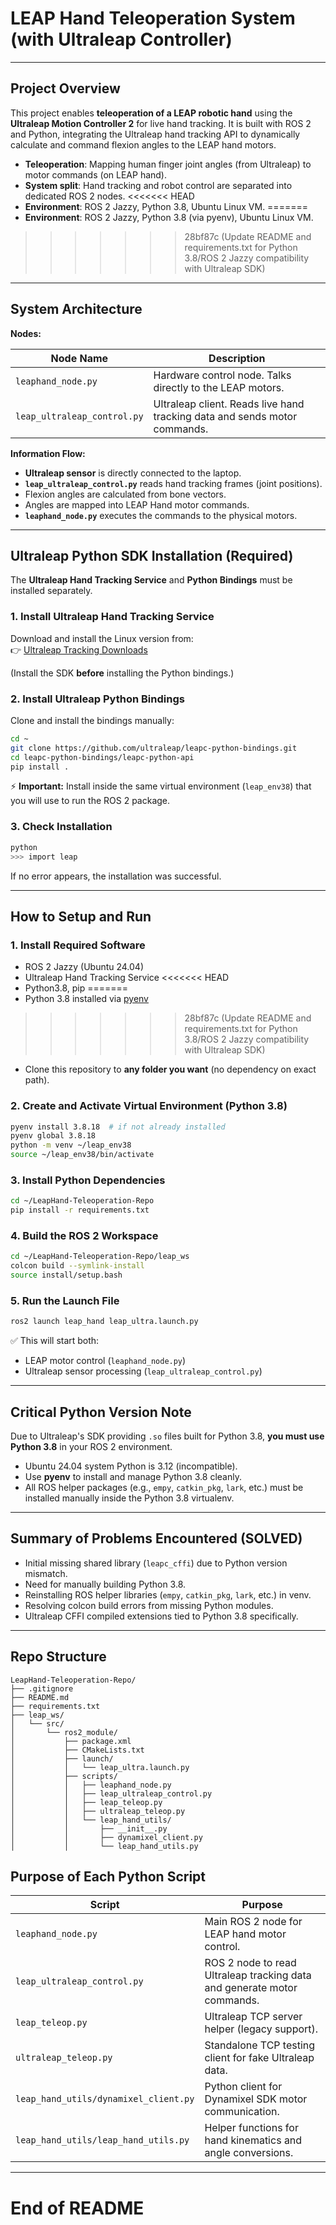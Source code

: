 # LEAP Hand Teleoperation System (with Ultraleap Controller)

---

## Project Overview

This project enables **teleoperation of a LEAP robotic hand** using the **Ultraleap Motion Controller 2** for live hand tracking. It is built with ROS 2 and Python, integrating the Ultraleap hand tracking API to dynamically calculate and command flexion angles to the LEAP hand motors.

- **Teleoperation**: Mapping human finger joint angles (from Ultraleap) to motor commands (on LEAP hand).
- **System split**: Hand tracking and robot control are separated into dedicated ROS 2 nodes.
<<<<<<< HEAD
- **Environment**: ROS 2 Jazzy, Python 3.8, Ubuntu Linux VM.
=======
- **Environment**: ROS 2 Jazzy, Python 3.8 (via pyenv), Ubuntu Linux VM.
>>>>>>> 28bf87c (Update README and requirements.txt for Python 3.8/ROS 2 Jazzy compatibility with Ultraleap SDK)

---

## System Architecture

**Nodes:**

| Node Name                  | Description                                                      |
|-----------------------------|------------------------------------------------------------------|
| `leaphand_node.py`          | Hardware control node. Talks directly to the LEAP motors.        |
| `leap_ultraleap_control.py` | Ultraleap client. Reads live hand tracking data and sends motor commands. |

**Information Flow:**

- **Ultraleap sensor** is directly connected to the laptop.
- **`leap_ultraleap_control.py`** reads hand tracking frames (joint positions).
- Flexion angles are calculated from bone vectors.
- Angles are mapped into LEAP Hand motor commands.
- **`leaphand_node.py`** executes the commands to the physical motors.

---

## Ultraleap Python SDK Installation (Required)

The **Ultraleap Hand Tracking Service** and **Python Bindings** must be installed separately.

### 1. Install Ultraleap Hand Tracking Service

Download and install the Linux version from:  
👉 [Ultraleap Tracking Downloads](https://developer.ultraleap.com/tracking-software-download)

(Install the SDK **before** installing the Python bindings.)

### 2. Install Ultraleap Python Bindings

Clone and install the bindings manually:

```bash
cd ~
git clone https://github.com/ultraleap/leapc-python-bindings.git
cd leapc-python-bindings/leapc-python-api
pip install .
```

⚡ **Important:**  Install inside the same virtual environment (`leap_env38`) that you will use to run the ROS 2 package.

### 3. Check Installation

```bash
python
>>> import leap
```
If no error appears, the installation was successful.

---

## How to Setup and Run

### 1. Install Required Software
- ROS 2 Jazzy (Ubuntu 24.04)
- Ultraleap Hand Tracking Service
<<<<<<< HEAD
- Python3.8, pip
=======
- Python 3.8 installed via [pyenv](https://github.com/pyenv/pyenv)
>>>>>>> 28bf87c (Update README and requirements.txt for Python 3.8/ROS 2 Jazzy compatibility with Ultraleap SDK)
- Clone this repository to **any folder you want** (no dependency on exact path).

### 2. Create and Activate Virtual Environment (Python 3.8)
```bash
pyenv install 3.8.18  # if not already installed
pyenv global 3.8.18
python -m venv ~/leap_env38
source ~/leap_env38/bin/activate
```

### 3. Install Python Dependencies
```bash
cd ~/LeapHand-Teleoperation-Repo
pip install -r requirements.txt
```

### 4. Build the ROS 2 Workspace
```bash
cd ~/LeapHand-Teleoperation-Repo/leap_ws
colcon build --symlink-install
source install/setup.bash
```

### 5. Run the Launch File
```bash
ros2 launch leap_hand leap_ultra.launch.py
```

✅ This will start both:
- LEAP motor control (`leaphand_node.py`)
- Ultraleap sensor processing (`leap_ultraleap_control.py`)

---

## Critical Python Version Note

Due to Ultraleap's SDK providing `.so` files built for Python 3.8, **you must use Python 3.8** in your ROS 2 environment.
- Ubuntu 24.04 system Python is 3.12 (incompatible).
- Use **pyenv** to install and manage Python 3.8 cleanly.
- All ROS helper packages (e.g., `empy`, `catkin_pkg`, `lark`, etc.) must be installed manually inside the Python 3.8 virtualenv.

---

## Summary of Problems Encountered (SOLVED)

- Initial missing shared library (`leapc_cffi`) due to Python version mismatch.
- Need for manually building Python 3.8.
- Reinstalling ROS helper libraries (`empy`, `catkin_pkg`, `lark`, etc.) in venv.
- Resolving colcon build errors from missing Python modules.
- Ultraleap CFFI compiled extensions tied to Python 3.8 specifically.

---

## Repo Structure

```plaintext
LeapHand-Teleoperation-Repo/
├── .gitignore
├── README.md
├── requirements.txt
├── leap_ws/
│   └── src/
│       └── ros2_module/
│           ├── package.xml
│           ├── CMakeLists.txt
│           ├── launch/
│           │   └── leap_ultra.launch.py
│           ├── scripts/
│           │   ├── leaphand_node.py
│           │   ├── leap_ultraleap_control.py
│           │   ├── leap_teleop.py
│           │   ├── ultraleap_teleop.py
│           │   └── leap_hand_utils/
│           │       ├── __init__.py
│           │       ├── dynamixel_client.py
│           │       └── leap_hand_utils.py
```

## Purpose of Each Python Script

| Script                             | Purpose |
|------------------------------------|---------|
| `leaphand_node.py`                 | Main ROS 2 node for LEAP hand motor control. |
| `leap_ultraleap_control.py`        | ROS 2 node to read Ultraleap tracking data and generate motor commands. |
| `leap_teleop.py`                   | Ultraleap TCP server helper (legacy support). |
| `ultraleap_teleop.py`              | Standalone TCP testing client for fake Ultraleap data. |
| `leap_hand_utils/dynamixel_client.py` | Python client for Dynamixel SDK motor communication. |
| `leap_hand_utils/leap_hand_utils.py`  | Helper functions for hand kinematics and angle conversions. |

---

# End of README
